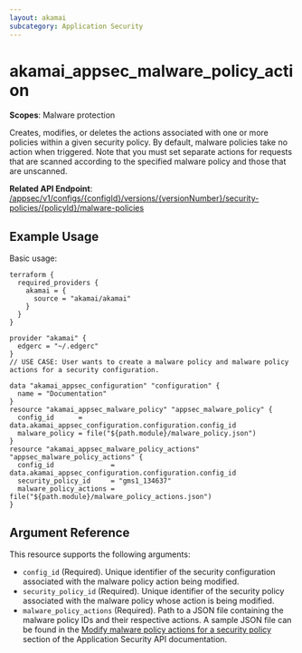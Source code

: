 ```yaml
---
layout: akamai
subcategory: Application Security
---
```


# akamai_appsec_malware_policy_action

**Scopes**: Malware protection

Creates, modifies, or deletes the actions associated with one or more policies within a given security policy.
By default, malware policies take no action when triggered.
Note that you must set separate actions for requests that are scanned according to the specified malware policy and those that are unscanned.

**Related API Endpoint**: [/appsec/v1/configs/{configId}/versions/{versionNumber}/security-policies/{policyId}/malware-policies](https://techdocs.akamai.com/application-security/reference/put-malware-policy-actions)

## Example Usage

Basic usage:

```
terraform {
  required_providers {
    akamai = {
      source = "akamai/akamai"
    }
  }
}

provider "akamai" {
  edgerc = "~/.edgerc"
}
// USE CASE: User wants to create a malware policy and malware policy actions for a security configuration.

data "akamai_appsec_configuration" "configuration" {
  name = "Documentation"
}
resource "akamai_appsec_malware_policy" "appsec_malware_policy" {
  config_id      = data.akamai_appsec_configuration.configuration.config_id
  malware_policy = file("${path.module}/malware_policy.json")
}
resource "akamai_appsec_malware_policy_actions" "appsec_malware_policy_actions" {
  config_id              = data.akamai_appsec_configuration.configuration.config_id
  security_policy_id     = "gms1_134637"
  malware_policy_actions = file("${path.module}/malware_policy_actions.json")
}
```

## Argument Reference

This resource supports the following arguments:

- `config_id` (Required). Unique identifier of the security configuration associated with the malware policy action being modified.
- `security_policy_id` (Required). Unique identifier of the security policy associated with the malware policy whose action is being modified.
- `malware_policy_actions` (Required). Path to a JSON file containing the malware policy IDs and their respective actions. A sample JSON file can be found in the [Modify malware policy actions for a security policy](https://techdocs.akamai.com/application-security/reference/put-policy) section of the Application Security API documentation.

